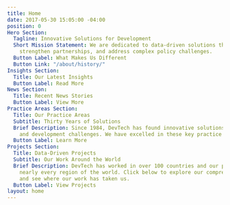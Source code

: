 ```yaml
---
title: Home
date: 2017-05-30 15:05:00 -04:00
position: 0
Hero Section:
  Tagline: Innovative Solutions for Development
  Short Mission Statement: We are dedicated to data-driven solutions that build capacity,
    strengthen partnerships, and address complex policy challenges.
  Button Label: What Makes Us Different
  Button Link: "/about/history/"
Insights Section:
  Title: Our Latest Insights
  Button Label: Read More
News Section:
  Title: Recent News Stories
  Button Label: View More
Practice Areas Section:
  Title: Our Practice Areas
  Subtitle: Thirty Years of Solutions
  Brief Description: Since 1984, DevTech has found innovative solutions to policy
    and development challenges. We have excelled in these key practice areas.
  Button Label: Learn More
Projects Section:
  Title: Data-Driven Projects
  Subtitle: Our Work Around the World
  Brief Description: DevTech has worked in over 100 countries and our projects span
    nearly every region of the world. Click below to explore our comprehensive database
    and see where our work has taken us.
  Button Label: View Projects
layout: home
---
```


